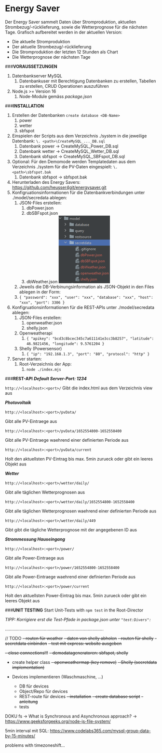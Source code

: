 # Energy Saver
Der Energy Saver sammelt Daten über Stromproduktion, aktuellen Strombezug/-rücklieferung, sowie die Wetterprognose für die nächsten Tage.
Grafisch aufbereitet werden in der aktuellen Version:
- Die aktuelle Stromproduktion
- Der aktuelle Strombezug/-rücklieferung
- Die Stromproduktion der letzten 12 Stunden als Chart
- Die Wetterprognose der nächsten Tage

###**VORAUSSETZUNGEN**
1. Datenbankserver MySQL
   1. Datenbankuser mit Berechtigung Datenbanken zu erstellen, Tabellen zu erstellen, CRUD Operationen auszuführen
2. Node.js >= Version 16
   1. Node-Module gemäss _package.json_

###**INSTALLATION**
1. Erstellen der Datenbanken `create database <DB-Name>`
   1. power
   2. wetter
   3. sbfspot
2. Einspielen der Scripts aus dem Verzeichnis ./system in die jeweilige Datenbank: `\. <path>\CreateMySQL_..._DB.sql`
   1. Datenbank power -> CreateMySQL_Power_DB.sql
   2. Datenbank wetter -> CreateMySQL_Wetter_DB.sql
   3. Datenbank sbfspot -> CreateMySQL_SBFspot_DB.sql
3. Optional: Für den Demomode werden Templatedaten aus dem Verzeichnis ./system für die PV-Daten eingespielt: `\. <path>\sbfspot.bak`
   1. Datenbank sbfspot -> sbfspot.bak
4. Herunterladen des Energy Savers: https://github.com/heusser4git/energysaver.git
5. Konfigruationsinformationen für die Datenbankverbindungen unter ./model/secredata ablegen:
   1. JSON-Files erstellen:
      1. dbPower.json
      2. dbSBFspot.json
      3. dbWeather.json
      ![](./readme/readme_secretdata.png "Secretdata-Folder Printscreen")
   2. Jeweils die DB-Verbinungsinformation als JSON-Objekt in den Files ablegen in der Form:
   3. `{
      "password": "xxx",
      "user": "xxx",
      "database": "xxx",
      "host": "xxx",
      "port": 3306
      }`
6. Konfigruationsinformationen für die REST-APIs unter ./model/secredata ablegen:
   1. JSON-Files erstellen:
      1. openweather.json
      2. shelly.json
   2. Openweatherapi
      1. `{
         "apikey": "bcd3c8bcec345c7a611141e3cc3b8257",
         "latitude": 46.9821456,
         "longitude": 9.5761204
         }`
   3. Shelly (Powersensor)
      1. `{
         "ip": "192.168.1.3",
         "port": "80",
         "protocol": "http"
         }`
7. Server starten:
   1. Root-Verzeichnis der App:
      1. `node ./index.mjs`


###**REST-API**
_**Default Server-Port: 1234**_

`http://<localhost>:<port>/`
Gibt die index.html aus dem Verzeichnis view aus

_**Photovoltaik**_

`http://<localhost>:<port>/pvData/` 

Gibt alle PV-Eintraege aus

`http://<localhost>:<port>/pvData/1652554800-1652558400`

Gibt alle PV-Eintraege waehrend einer definierten Periode aus

`http://<localhost>:<port>/pvData/current`

Holt den aktuellsten PV-Eintrag bis max. 5min zurueck oder gibt ein leeres Objekt aus

_**Wetter**_

`http://<localhost>:<port>/wetter/daily/`

Gibt alle täglichen Wetterprognosen aus

`http://<localhost>:<port>/wetter/daily/1652554800-1652558400`

Gibt alle täglichen Wetterprognosen waehrend einer definierten Periode aus

`http://<localhost>:<port>/wetter/daily/449`

Gibt gibt die tägliche Wetterprognose mit der angegebenen ID aus

**_Strommessung Hauseingang_**

`http://<localhost>:<port>/power/`

Gibt alle Power-Eintraege aus

`http://<localhost>:<port>/power/1652554800-1652558400`

Gibt alle Power-Eintraege waehrend einer definierten Periode aus

`http://<localhost>:<port>/power/current`

Holt den aktuellsten Power-Eintrag bis max. 5min zurueck oder gibt ein leeres Objekt aus


###**UNIT TESTING**
Start Unit-Tests with `npm test` in the Root-Director

_TIPP: Korrigiere erst die Test-Pfade in package.json unter `"test:Divers":`_


.................................................................................

// TODO
~~- routen für weather~~
~~- daten von shelly abholen~~
~~- routen für shelly~~
~~- secretdata einbinden~~
~~- test mit express: website ausgeben~~

~~- close connections!!!~~
~~- demodatageneratoren: ~~sbfspot~~, ~~shelly~~~~
- create helper class
~~- openweathermap (key remove)~~
~~- Shelly (secretdata implementation)~~

- Devices implementieren (Waschmaschine, ...)
  - DB für devices
  - Object/Repo für devices
  - REST-route für devices
~~- installation~~
  ~~- create database script~~
  ~~- anleitung~~
  - tests



DOKU
fs -> What is Synchronous and Asynchronous approach? -> https://www.geeksforgeeks.org/node-js-file-system/

5min interval mit SQL:
https://www.codelabs365.com/mysql-group-data-by-15-minutes/

problems with timezoneshift...